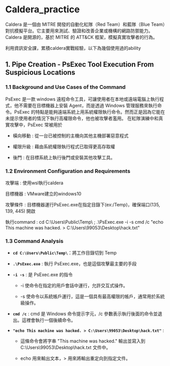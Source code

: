 # Caldera_practice
Caldera 是一個由 MITRE 開發的自動化紅隊（Red Team）和藍隊（Blue Team）對抗模擬平台。它主要用來測試、驗證和改善企業或機構的網路防禦能力。Caldera 是開源的，基於 MITRE 的 ATT&CK 框架，模擬真實攻擊者的行為。


利用資訊安全課，累積caldera實戰經驗，以下為幾個使用過的ability

## 1. Pipe Creation - PsExec Tool Execution From Suspicious Locations
### 1.1 Background and Use Cases of the Command
  PsExec 是一款 windows 遠程命令工具，可讓使用者在本地或遠端電腦上執行程式，他不需要在目標機器上安裝 Agent，而是透過 Windows 管理服務來執行命令。PsExec 的特點是能夠遠端系統上用系統權限執行命令。然而正是因為它能在未提示使用者的情況下執行高權限命令，他也被攻擊者濫用。
  	在紅隊演練中和真實攻擊中，PsExec 常被用於

   
  + 橫向移動 : 從一台已被控制的主機向其他主機部署惡意程式

  
  + 權限升級 : 藉由系統權限執行程式已取得更高存取權

  
  + 後門 : 在目標系統上執行後門或安裝其他攻擊工具。
### 1.2 Environment Configuration and Requirements
攻擊端 : 使用wsl執行caldera

目標機器 : VMware建立的windows10

攻擊條件 : 目標機器運行PsExec.exe在指定目錄下(ex:/Temp)，確保端口(135, 139, 445) 開啟

執行command : cd C:\Users\Public\Temp\ ; .\PsExec.exe -i -s cmd /c "echo This machine was hacked. > C:\Users\99053\Desktop\hack.txt"


### 1.3 Command Analysis

- **`cd C:\Users\Public\Temp\`**：將工作目錄切到 Temp


- **`.\PsExec.exe`** : 執行 PsExec.exe，也是這個攻擊最主要的手段


- **`-i -s`** :  是 PsExec.exe 的指令

  - -i 使命令在指定的用戶會話中運行，允許交互式操作。


  - -s 使命令以系統帳戶運行，這是一個具有最高權限的帳戶，通常用於系統級操作。


- **`cmd /c`** : cmd 是 Windows 命令提示字元，/c 參數表示執行後面的命令並退出。這裡會執行一個後續命令。


- **`"echo This machine was hacked. > C:\Users\99053\Desktop\hack.txt"`** : 


  - 這條命令會將字串 "This machine was hacked." 輸出並寫入到 C:\Users\99053\Desktop\hack.txt 文件中。


  - echo 用來輸出文本，> 用來將輸出重定向到指定文件。
